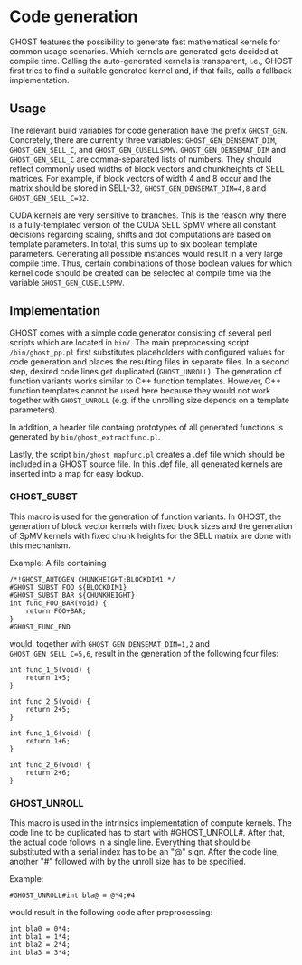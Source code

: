 Code generation
===============

GHOST features the possibility to generate fast mathematical kernels for common usage scenarios.
Which kernels are generated gets decided at compile time.
Calling the auto-generated kernels is transparent, i.e., GHOST first tries to find a suitable generated kernel and, if that fails, calls a fallback implementation.

Usage
-----

The relevant build variables for code generation have the prefix `GHOST_GEN`.
Concretely, there are currently three variables: `GHOST_GEN_DENSEMAT_DIM`, `GHOST_GEN_SELL_C`, and `GHOST_GEN_CUSELLSPMV`.
`GHOST_GEN_DENSEMAT_DIM` and `GHOST_GEN_SELL_C` are comma-separated lists of numbers. They should reflect commonly used widths of block vectors and chunkheights of SELL matrices.
For example, if block vectors of width 4 and 8 occur and the matrix should be stored in SELL-32, `GHOST_GEN_DENSEMAT_DIM=4,8` and `GHOST_GEN_SELL_C=32`.

CUDA kernels are very sensitive to branches. This is the reason why there is a fully-templated version of the CUDA SELL SpMV where all constant decisions regarding scaling, shifts and dot computations are based on template parameters.
In total, this sums up to six boolean template parameters.
Generating all possible instances would result in a very large compile time.
Thus, certain combinations of those boolean values for which kernel code should be created can be selected at compile time via the variable `GHOST_GEN_CUSELLSPMV`.


Implementation
--------------

GHOST comes with a simple code generator consisting of several perl scripts which are located in `bin/`.
The main preprocessing script `/bin/ghost_pp.pl` first substitutes placeholders with configured values for code generation and places the resulting files in separate files. In a second step, desired code lines get duplicated (`GHOST_UNROLL`).
The generation of function variants works similar to C++ function templates.
However, C++ function templates cannot be used here because they would not work together with `GHOST_UNROLL` (e.g. if the unrolling size depends on a template parameters).

In addition, a header file containg prototypes of all generated functions is generated by `bin/ghost_extractfunc.pl`.

Lastly, the script `bin/ghost_mapfunc.pl` creates a .def file which should be included in a GHOST source file.
In this .def file, all generated kernels are inserted into a map for easy lookup.

### GHOST_SUBST

This macro is used for the generation of function variants.
In GHOST, the generation of block vector kernels with fixed block sizes and the generation of SpMV kernels with fixed chunk heights for the SELL matrix are done with this mechanism. 

Example: A file containing
~~~{.c}
/*!GHOST_AUTOGEN CHUNKHEIGHT;BLOCKDIM1 */
#GHOST_SUBST FOO ${BLOCKDIM1}
#GHOST_SUBST BAR ${CHUNKHEIGHT}
int func_FOO_BAR(void) {
    return FOO+BAR;
}
#GHOST_FUNC_END
~~~
would, together with `GHOST_GEN_DENSEMAT_DIM=1,2` and `GHOST_GEN_SELL_C=5,6`, result in the generation of the following four files:
~~~{.c}
int func_1_5(void) {
    return 1+5;
}
~~~

~~~{.c}
int func_2_5(void) {
    return 2+5;
}
~~~

~~~{.c}
int func_1_6(void) {
    return 1+6;
}
~~~

~~~{.c}
int func_2_6(void) {
    return 2+6;
}
~~~

### GHOST_UNROLL

This macro is used in the intrinsics implementation of compute kernels.
The code line to be duplicated has to start with \#GHOST_UNROLL\#. After that, the actual code follows in a single line.
Everything that should be substituted with a serial index has to be an "@" sign.
After the code line, another "#" followed with by the unroll size has to be specified.

Example:
~~~{.c}
#GHOST_UNROLL#int bla@ = @*4;#4
~~~
would result in the following code after preprocessing:
~~~{.c}
int bla0 = 0*4;
int bla1 = 1*4;
int bla2 = 2*4;
int bla3 = 3*4;
~~~
